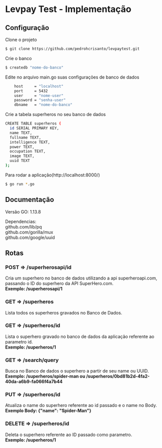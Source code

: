 # Levpay Test - Implementação
## Configuração

Clone o projeto

```sh
$ git clone https://github.com/pedrohcrisanto/levpaytest.git
```


Crie o banco
```sh
$ createdb "nome-do-banco"
```
Edite no arquivo main.go suas configurações de banco de dados
```sh
	host     = "localhost"
	port     = 5432
	user     = "nome-user"
	password = "senha-user"
	dbname   = "nome-do-banco"
```


Crie a tabela superheros no seu banco de dados
```sh
CREATE TABLE superheros (
  id SERIAL PRIMARY KEY,
  name TEXT,
  fullname TEXT,
  intelligence TEXT,
  power TEXT,
  occupation TEXT,
  image TEXT,
  uuid TEXT
);

```

Para rodar a aplicação(http://localhost:8000/)
```sh
$ go run *.go
```
## Documentação
Versão GO: 1.13.8

Dependencias: 
<br>
github.com/lib/pq
<br>
github.com/gorilla/mux
<br>
github.com/google/uuid


<h2>Rotas</h2>
<h3>POST => /superherosapi/id</h3>
Cria um superhero no banco de dados utilizando a api superheroapi.com, passando o ID do superhero da API SuperHero.com.
<br> <strong>Exemplo: /superherosapi/1</strong>
<br>
<h3>GET => /superheros</h3>
Lista todos os superheros gravados no Banco de Dados.
<br>
<h3>GET => /superheros/id</h3>
Lista o superhero gravado no banco de dados da aplicação referente ao parametro id.
<br> <strong>Exemplo: /superheros/1</strong>
<br>
<h3>GET => /search/query</h3>
Busca no Banco de dados o superhero a partir de seu name ou UUID.
<br> <strong>Exemplo: /superheros/spider-man ou /superheros/0bd81b2d-4fa2-40da-a6b9-fa066f4a7b44</strong>
<br>
<h3>PUT => /superheros/id</h3>
Atualiza o name do superhero referente ao id passado e o name no Body.
<br><strong>Exemplo Body: {"name": "Spider-Man"}</strong>
<br>
<h3>DELETE => /superheros/id</h3>
Deleta o superhero referente ao ID passado como parametro.
<strong><br>Exemplo: /superheros/1</strong>
